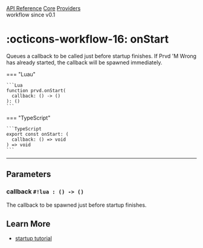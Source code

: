 <div class="pmwdoc-reference-breadcrumbs">
<a href="../../../">API Reference</a>
<a href="../../">Core</a>
<a href="../">Providers</a>
</div>

<div class="pmwdoc-reference-tags">
<span class="pmwdoc-reference-highlight">workflow</span>
<span class="pmwdoc-reference-since">since v0.1</span>
</div>

# :octicons-workflow-16: onStart

Queues a callback to be called just before startup finishes. If Prvd 'M Wrong has
already started, the callback will be spawned immediately.

=== "Luau"

    ```Lua
    function prvd.onStart(
      callback: () -> ()
    ): ()
    ```

=== "TypeScript"

    ```TypeScript
    export const onStart: (
      callback: () => void
    ) => void
    ```

---

## Parameters

### callback `#!lua : () -> ()`

The callback to be spawned just before startup finishes.

## Learn More

- [startup tutorial](../../../tutorials/fundamentals/startup.md)

